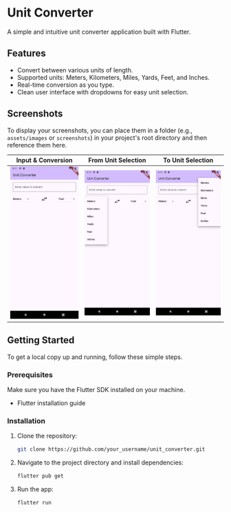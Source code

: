 # Unit Converter

A simple and intuitive unit converter application built with Flutter.

## Features

- Convert between various units of length.
- Supported units: Meters, Kilometers, Miles, Yards, Feet, and Inches.
- Real-time conversion as you type.
- Clean user interface with dropdowns for easy unit selection.

## Screenshots

To display your screenshots, you can place them in a folder (e.g., `assets/images` or `screenshots`) in your project's root directory and then reference them here.

| Input & Conversion | From Unit Selection | To Unit Selection |
|:------------------:|:-------------------:|:-----------------:|
| <img src="screenshots/screenshot.png" alt="Screenshot" width="250"/>| <img src="screenshots/screenshot_left.png" alt="Screenshot Left" width="250"/> | <img src="screenshots/screenshot_right.png" alt="Screenshot Right" width="250"/> |

## Getting Started

To get a local copy up and running, follow these simple steps.

### Prerequisites

Make sure you have the Flutter SDK installed on your machine.
- Flutter installation guide

### Installation

1.  Clone the repository:
    ```sh
    git clone https://github.com/your_username/unit_converter.git
    ```
2.  Navigate to the project directory and install dependencies:
    ```sh
    flutter pub get
    ```
3.  Run the app:
    ```sh
    flutter run
    ```
